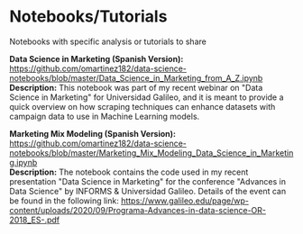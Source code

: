 # Notebooks/Tutorials

Notebooks with specific analysis or tutorials to share <br/>

<b>Data Science in Marketing (Spanish Version): </b> https://github.com/omartinez182/data-science-notebooks/blob/master/Data_Science_in_Marketing_from_A_Z.ipynb <br/> 
<b>Description:</b> This notebook was part of my recent webinar on "Data Science in Marketing" for Universidad Galileo, and it is meant to provide a quick overview on how scraping techniques can enhance datasets with campaign data to use in Machine Learning models.<br/>


<b> Marketing Mix Modeling (Spanish Version): </b> https://github.com/omartinez182/data-science-notebooks/blob/master/Marketing_Mix_Modeling_Data_Science_in_Marketing.ipynb <br/> 
<b>Description:</b> The notebook contains the code used in my recent presentation "Data Science in Marketing" for the conference "Advances in Data Science" by INFORMS & Universidad Galileo. Details of the event can be found in the following link: https://www.galileo.edu/page/wp-content/uploads/2020/09/Programa-Advances-in-data-science-OR-2018_ES-.pdf<br/>

